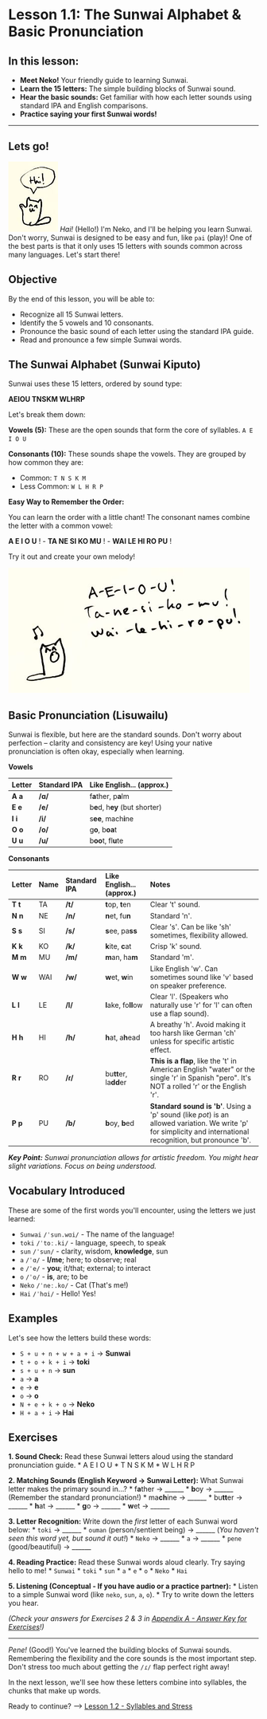 
# Lesson 1.1: The Sunwai Alphabet & Basic Pronunciation

## In this lesson:

*   **Meet Neko!** Your friendly guide to learning Sunwai.
*   **Learn the 15 letters:** The simple building blocks of Sunwai sound.
*   **Hear the basic sounds:** Get familiar with how each letter sounds using standard IPA and English comparisons.
*   **Practice saying your first Sunwai words!**

---
## Lets go!

![hai neko se](Images/hai%20neko%20se.jpg)
*Hai!* (Hello!) I'm Neko, and I'll be helping you learn Sunwai. Don't worry, Sunwai is designed to be easy and fun, like `pai` (play)! One of the best parts is that it only uses 15 letters with sounds common across many languages. Let's start there!

## Objective

By the end of this lesson, you will be able to:

*   Recognize all 15 Sunwai letters.
*   Identify the 5 vowels and 10 consonants.
*   Pronounce the basic sound of each letter using the standard IPA guide.
*   Read and pronounce a few simple Sunwai words.

## The Sunwai Alphabet (Sunwai Kiputo)

Sunwai uses these 15 letters, ordered by sound type:

**AEIOU TNSKM WLHRP**

Let's break them down:

**Vowels (5):** These are the open sounds that form the core of syllables.
`A E I O U`

**Consonants (10):** These sounds shape the vowels. They are grouped by how common they are:
*   Common: `T N S K M`
*   Less Common: `W L H R P`

**Easy Way to Remember the Order:**

You can learn the order with a little chant! The consonant names combine the letter with a common vowel:

**A E I O U** ! -  **TA NE SI KO MU** ! - **WAI LE HI RO PU** !

Try it out and create your own melody!

![alphabet chant](Images/alphabet%20chant.jpg)

## Basic Pronunciation (Lisuwailu)

Sunwai is flexible, but here are the standard sounds. Don't worry about perfection – clarity and consistency are key! Using your native pronunciation is often okay, especially when learning.

**Vowels**

| Letter  | Standard IPA | Like English... (approx.)      |
| :------ | :----------- | :----------------------------- |
| **A a** | **/ɑ/**      | f**a**ther, p**a**lm           |
| **E e** | **/e/**      | b**e**d, h**ey** (but shorter) |
| **I i** | **/i/**      | s**ee**, mach**i**ne           |
| **O o** | **/o/**      | g**o**, b**oa**t               |
| **U u** | **/u/**      | b**oo**t, fl**u**te            |

**Consonants**

| Letter  | Name | Standard IPA | Like English... (approx.) | Notes                                                                                                                                                            |
| :------ | :--- | :----------- | :------------------------ | :--------------------------------------------------------------------------------------------------------------------------------------------------------------- |
| **T t** | TA   | **/t/**      | **t**op, **t**en          | Clear 't' sound.                                                                                                                                                 |
| **N n** | NE   | **/n/**      | **n**et, fu**n**          | Standard 'n'.                                                                                                                                                    |
| **S s** | SI   | **/s/**      | **s**ee, pa**ss**         | Clear 's'. Can be like 'sh' sometimes, flexibility allowed.                                                                                                      |
| **K k** | KO   | **/k/**      | **k**ite, **c**at         | Crisp 'k' sound.                                                                                                                                                 |
| **M m** | MU   | **/m/**      | **m**an, ha**m**          | Standard 'm'.                                                                                                                                                    |
| **W w** | WAI  | **/w/**      | **w**et, **w**in          | Like English 'w'. Can sometimes sound like 'v' based on speaker preference.                                                                                      |
| **L l** | LE   | **/l/**      | **l**ake, fo**ll**ow      | Clear 'l'. (Speakers who naturally use 'r' for 'l' can often use a flap sound).                                                                                  |
| **H h** | HI   | **/h/**      | **h**at, a**h**ead        | A breathy 'h'. Avoid making it too harsh like German 'ch' unless for specific artistic effect.                                                                   |
| **R r** | RO   | **/ɾ/**      | bu**tt**er, la**dd**er    | **This is a flap**, like the 't' in American English "water" or the single 'r' in Spanish "pero". It's NOT a rolled 'r' or the English 'r'.                      |
| **P p** | PU   | **/b/**      | **b**oy, **b**ed          | **Standard sound is 'b'**. Using a 'p' sound (like *pot*) is an allowed variation. We write 'p' for simplicity and international recognition, but pronounce 'b'. |

***Key Point:** Sunwai pronunciation allows for artistic freedom. You might hear slight variations. Focus on being understood.*

## Vocabulary Introduced

These are some of the first words you'll encounter, using the letters we just learned:

*   `Sunwai` `/ˈsun.wɑi/` - The name of the language!
*   `toki` `/ˈtoː.ki/` - language, speech, to speak
*   `sun` `/ˈsun/` - clarity, wisdom, **knowledge**, sun
*   `a` `/ˈɑ/` - **I/me**; here; to observe; real
*   `e` `/ˈe/` - **you**; it/that; external; to interact
*   `o` `/ˈo/` - **is**, are; to be
*   `Neko` `/ˈneː.ko/` - Cat (That's me!)
*   `Hai` `/ˈhɑi/` - Hello! Yes!

## Examples

Let's see how the letters build these words:

*   `S + u + n + w + a + i` -> **Sunwai**
*   `t + o + k + i` -> **toki**
*   `s + u + n` -> **sun**
*   `a` -> **a**
*   `e` -> **e**
*   `o` -> **o**
*   `N + e + k + o` -> **Neko**
*   `H + a + i` -> **Hai**

## Exercises

**1. Sound Check:** Read these Sunwai letters aloud using the standard pronunciation guide.
    *   A E I O U
    *   T N S K M
    *   W L H R P

**2. Matching Sounds (English Keyword -> Sunwai Letter):** What Sunwai letter makes the primary sound in...?
    *   f**a**ther -> ______
    *   **b**oy -> ______ (Remember the standard pronunciation!)
    *   ma**ch**ine -> ______
    *   bu**tt**er -> ______
    *   **h**at -> ______
    *   **g**o -> ______
    *   **w**et -> ______

**3. Letter Recognition:** Write down the *first* letter of each Sunwai word below:
    *   `toki` -> ______
    *   `ouman` (person/sentient being) -> ______ (*You haven't seen this word yet, but sound it out!*)
    *   `Neko` -> ______
    *   `a` -> ______
    *   `pene` (good/beautiful) -> ______

**4. Reading Practice:** Read these Sunwai words aloud clearly. Try saying hello to me!
    *   `Sunwai`
    *   `toki`
    *   `sun`
    *   `a`
    *   `e`
    *   `o`
    *   `Neko`
    *   `Hai`

**5. Listening (Conceptual - If you have audio or a practice partner):**
    *   Listen to a simple Sunwai word (like `neko`, `sun`, `a`, `o`).
    *   Try to write down the letters you hear.

*(Check your answers for Exercises 2 & 3 in [Appendix A - Answer Key for Exercises](../Appendices/Appendix%20A%20-%20Answer%20Key%20for%20Exercises.md)!)*

---

*Pene!* (Good!) You've learned the building blocks of Sunwai sounds. Remembering the flexibility and the core sounds is the most important step. Don't stress too much about getting the `/ɾ/` flap perfect right away!

In the next lesson, we'll see how these letters combine into syllables, the chunks that make up words.

Ready to continue? --> [Lesson 1.2 - Syllables and Stress](Lesson%201.2%20-%20Syllables%20and%20Stress.md)